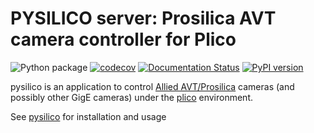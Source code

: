 # PYSILICO server: Prosilica AVT camera controller for Plico

 ![Python package](https://github.com/ArcetriAdaptiveOptics/pysilico_server/workflows/Python%20package/badge.svg)
 [![codecov](https://codecov.io/gh/ArcetriAdaptiveOptics/pysilico_server/branch/master/graph/badge.svg?token=04PRSBMW11)](https://codecov.io/gh/ArcetriAdaptiveOptics/pysilico_server)
 [![Documentation Status](https://readthedocs.org/projects/pysilico_server/badge/?version=latest)](https://pysilico_server.readthedocs.io/en/latest/?badge=latest)
 [![PyPI version][pypiversion]][pypiversionlink]



pysilico is an application to control [Allied AVT/Prosilica][allied] cameras (and possibly other GigE cameras) under the [plico][plico] environment.

See [pysilico][pysilico] for installation and usage

[plico]: https://github.com/ArcetriAdaptiveOptics/plico
[pysilico]: https://github.com/ArcetriAdaptiveOptics/pysilico
[allied]: https://www.alliedvision.com
[travis]: https://travis-ci.com/ArcetriAdaptiveOptics/pysilico_server.svg?branch=master "go to travis"
[travislink]: https://travis-ci.com/ArcetriAdaptiveOptics/pysilico_server
[coveralls]: https://coveralls.io/repos/github/ArcetriAdaptiveOptics/pysilico_server/badge.svg?branch=master "go to coveralls"
[coverallslink]: https://coveralls.io/github/ArcetriAdaptiveOptics/pysilico_server
[pypiversion]: https://badge.fury.io/py/pysilico-server.svg
[pypiversionlink]: https://badge.fury.io/py/pysilico_server
